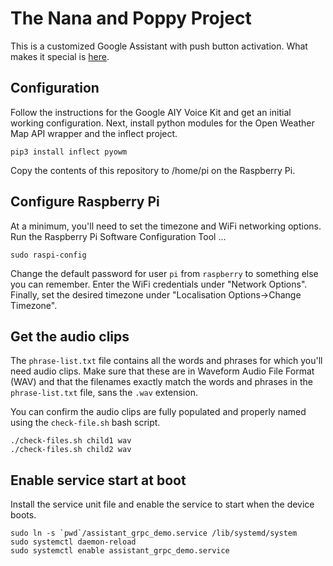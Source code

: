 # The Nana and Poppy Project
This is a customized Google Assistant with push button activation.
What makes it special is [here](https://youtu.be/Co7rigJRNUM).

## Configuration
Follow the instructions for the Google AIY Voice Kit and get an
initial working configuration. Next, install python modules for the
Open Weather Map API wrapper and the inflect project.

    pip3 install inflect pyowm

Copy the contents of this repository to /home/pi on the Raspberry
Pi.

## Configure Raspberry Pi
At a minimum, you'll need to set the timezone and WiFi networking
options. Run the Raspberry Pi Software Configuration Tool ...

    sudo raspi-config

Change the default password for user `pi` from `raspberry` to
something else you can remember. Enter the WiFi credentials under
"Network Options". Finally, set the desired timezone under "Localisation
Options->Change Timezone".

## Get the audio clips
The `phrase-list.txt` file contains all the words and phrases for
which you'll need audio clips. Make sure that these are in Waveform
Audio File Format (WAV) and that the filenames exactly match the
words and phrases in the `phrase-list.txt` file, sans the `.wav`
extension.

You can confirm the audio clips are fully populated and properly
named using the `check-file.sh` bash script.

    ./check-files.sh child1 wav
    ./check-files.sh child2 wav

## Enable service start at boot
Install the service unit file and enable the service to start when
the device boots.

    sudo ln -s `pwd`/assistant_grpc_demo.service /lib/systemd/system
    sudo systemctl daemon-reload
    sudo systemctl enable assistant_grpc_demo.service

